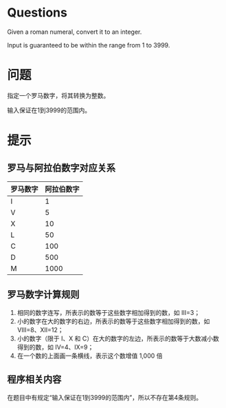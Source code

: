 # Questions
Given a roman numeral, convert it to an integer.

Input is guaranteed to be within the range from 1 to 3999.

# 问题
指定一个罗马数字，将其转换为整数。

输入保证在1到3999的范围内。

# 提示
## 罗马与阿拉伯数字对应关系

罗马数字 | 阿拉伯数字
---|---
I | 1
V | 5
X | 10
L | 50
C | 100
D | 500
M | 1000

## 罗马数字计算规则
1. 相同的数字连写，所表示的数等于这些数字相加得到的数，如 Ⅲ=3；
2. 小的数字在大的数字的右边，所表示的数等于这些数字相加得到的数，如 Ⅷ=8、Ⅻ=12；
3. 小的数字（限于 Ⅰ、X 和 C）在大的数字的左边，所表示的数等于大数减小数得到的数，如 Ⅳ=4、Ⅸ=9；
4. 在一个数的上面画一条横线，表示这个数增值 1,000 倍

## 程序相关内容
在题目中有规定“输入保证在1到3999的范围内”，所以不存在第4条规则。